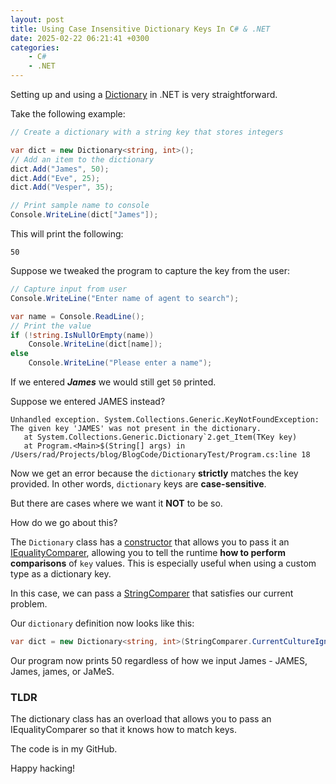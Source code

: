 ```yaml
---
layout: post
title: Using Case Insensitive Dictionary Keys In C# & .NET
date: 2025-02-22 06:21:41 +0300
categories:
    - C#
    - .NET
---
```


Setting up and using a [Dictionary](https://learn.microsoft.com/en-us/dotnet/api/system.collections.generic.dictionary-2?view=net-9.0) in .NET is very straightforward. 

Take the following example:

```c#
// Create a dictionary with a string key that stores integers

var dict = new Dictionary<string, int>();
// Add an item to the dictionary
dict.Add("James", 50);
dict.Add("Eve", 25);
dict.Add("Vesper", 35);

// Print sample name to console
Console.WriteLine(dict["James"]);
```

This will print the following:

```plaintext
50
```

Suppose we tweaked the program to capture the key from the user:

```c#
// Capture input from user
Console.WriteLine("Enter name of agent to search");

var name = Console.ReadLine();
// Print the value
if (!string.IsNullOrEmpty(name))
    Console.WriteLine(dict[name]);
else
    Console.WriteLine("Please enter a name");
```

If we entered ***James*** we would still get `50` printed.

Suppose we entered JAMES instead?

```plaintext
Unhandled exception. System.Collections.Generic.KeyNotFoundException: The given key 'JAMES' was not present in the dictionary.
   at System.Collections.Generic.Dictionary`2.get_Item(TKey key)
   at Program.<Main>$(String[] args) in /Users/rad/Projects/blog/BlogCode/DictionaryTest/Program.cs:line 18

```

Now we get an error because the `dictionary` **strictly** matches the key provided. In other words, `dictionary` keys are **case-sensitive**.

But there are cases where we want it **NOT** to be so.

How do we go about this?

The `Dictionary` class has a [constructor](https://learn.microsoft.com/en-us/dotnet/api/system.collections.generic.dictionary-2.-ctor?view=net-9.0#system-collections-generic-dictionary-2-ctor(system-collections-generic-iequalitycomparer((-0)))) that allows you to pass it an [IEqualityComparer](https://learn.microsoft.com/en-us/dotnet/api/system.collections.generic.iequalitycomparer-1?view=net-9.0), allowing you to tell the runtime **how to perform comparisons** of `key` values. This is especially useful when using a custom type as a dictionary key.

In this case, we can pass a [StringComparer](https://learn.microsoft.com/en-us/dotnet/api/system.stringcomparer?view=net-9.0) that satisfies our current problem.

Our `dictionary` definition now looks like this:

```c#
var dict = new Dictionary<string, int>(StringComparer.CurrentCultureIgnoreCase);
```

Our program now prints 50 regardless of how we input James - JAMES, James, james, or JaMeS.

### TLDR

The dictionary class has an overload that allows you to pass an IEqualityComparer so that it knows how to match keys.

The code is in my GitHub.

Happy hacking!
